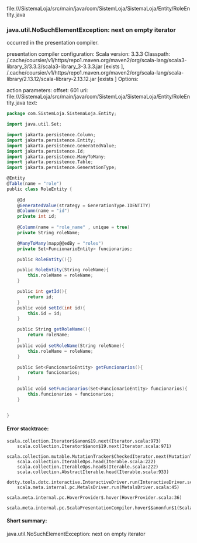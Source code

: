 file://<WORKSPACE>/SistemaLoja/src/main/java/com/SistemLoja/SistemaLoja/Entity/RoleEntity.java
### java.util.NoSuchElementException: next on empty iterator

occurred in the presentation compiler.

presentation compiler configuration:
Scala version: 3.3.3
Classpath:
<HOME>/.cache/coursier/v1/https/repo1.maven.org/maven2/org/scala-lang/scala3-library_3/3.3.3/scala3-library_3-3.3.3.jar [exists ], <HOME>/.cache/coursier/v1/https/repo1.maven.org/maven2/org/scala-lang/scala-library/2.13.12/scala-library-2.13.12.jar [exists ]
Options:



action parameters:
offset: 601
uri: file://<WORKSPACE>/SistemaLoja/src/main/java/com/SistemLoja/SistemaLoja/Entity/RoleEntity.java
text:
```scala
package com.SistemLoja.SistemaLoja.Entity;

import java.util.Set;

import jakarta.persistence.Column;
import jakarta.persistence.Entity;
import jakarta.persistence.GeneratedValue;
import jakarta.persistence.Id;
import jakarta.persistence.ManyToMany;
import jakarta.persistence.Table;
import jakarta.persistence.GenerationType;

@Entity
@Table(name = "role")
public class RoleEntity {
    
    @Id
    @GeneratedValue(strategy = GenerationType.IDENTITY)
    @Column(name = "id")
    private int id;
    
    @Column(name = "role_name" , unique = true)
    private String roleName;

    @ManyToMany(mapp@@edBy = "roles")
    private Set<FuncionarioEntity> funcionarios;

    public RoleEntity(){}

    public RoleEntity(String roleName){
        this.roleName = roleName;
    }

    public int getId(){
        return id;
    }
    public void setId(int id){
        this.id = id;
    }

    public String getRoleName(){
        return roleName;
    }
    public void setRoleName(String roleName){
        this.roleName = roleName;
    }

    public Set<FuncionarioEntity> getFuncionarios(){
        return funcionarios;
    }

    public void setFuncionarios(Set<FuncionarioEntity> funcionarios){
        this.funcionarios = funcionarios;
    }


}

```



#### Error stacktrace:

```
scala.collection.Iterator$$anon$19.next(Iterator.scala:973)
	scala.collection.Iterator$$anon$19.next(Iterator.scala:971)
	scala.collection.mutable.MutationTracker$CheckedIterator.next(MutationTracker.scala:76)
	scala.collection.IterableOps.head(Iterable.scala:222)
	scala.collection.IterableOps.head$(Iterable.scala:222)
	scala.collection.AbstractIterable.head(Iterable.scala:933)
	dotty.tools.dotc.interactive.InteractiveDriver.run(InteractiveDriver.scala:168)
	scala.meta.internal.pc.MetalsDriver.run(MetalsDriver.scala:45)
	scala.meta.internal.pc.HoverProvider$.hover(HoverProvider.scala:36)
	scala.meta.internal.pc.ScalaPresentationCompiler.hover$$anonfun$1(ScalaPresentationCompiler.scala:389)
```
#### Short summary: 

java.util.NoSuchElementException: next on empty iterator